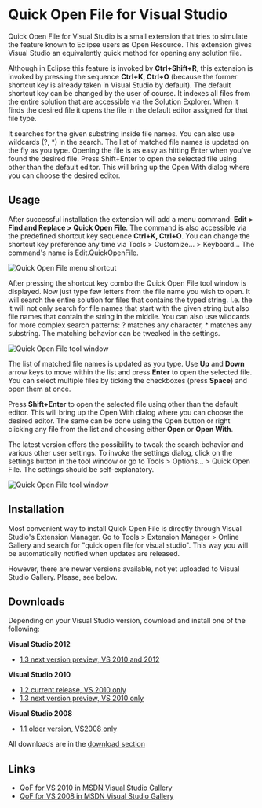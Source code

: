 Quick Open File for Visual Studio
=================================

Quick Open File for Visual Studio is a small extension that tries to simulate the feature known to Eclipse users as Open Resource. This extension gives Visual Studio an equivalently quick method for opening any solution file.

Although in Eclipse this feature is invoked by <b>Ctrl+Shift+R</b>, this extension is invoked by pressing the sequence <b>Ctrl+K, Ctrl+O</b> (because the former shortcut key is already taken in Visual Studio by default). The default shortcut key can be changed by the user of course. It indexes all files from the entire solution that are accessible via the Solution Explorer. When it finds the desired file it opens the file in the default editor assigned for that file type.

It searches for the given substring inside file names. You can also use wildcards (?, *) in the search. The list of matched file names is updated on the fly as you type. Opening the file is as easy as hitting Enter when you've found the desired file. Press Shift+Enter to open the selected file using other than the default editor. This will bring up the Open With dialog where you can choose the desired editor.

Usage
-----

After successful installation the extension will add a menu command: <b>Edit > Find and Replace > Quick Open File</b>. The command is also accessible via the predefined shortcut key sequence <b>Ctrl+K, Ctrl+O</b>. You can change the shortcut key preference any time via Tools > Customize... > Keyboard... The command's name is Edit.QuickOpenFile.

![Quick Open File menu shortcut](https://raw.github.com/martinky/qof/master/img/vsopen_menu_2010_fullres.png)

After pressing the shortcut key combo the Quick Open File tool window is displayed. Now just type few letters from the file name you wish to open. It will search the entire solution for files that contains the typed string. I.e. the it will not only search for file names that start with the given string but also file names that contain the string in the middle. You can also use wildcards for more complex search patterns: ? matches any character, * matches any substring. The matching behavior can be tweaked in the settings.

![Quick Open File tool window](https://raw.github.com/martinky/qof/master/img/vsopen_menu_2010_fullres.png)

The list of matched file names is updated as you type. Use <b>Up</b> and <b>Down</b> arrow keys to move within the list and press <b>Enter</b> to open the selected file. You can select multiple files by ticking the checkboxes (press <b>Space</b>) and open them at once.

Press <b>Shift+Enter</b> to open the selected file using other than the default editor. This will bring up the Open With dialog where you can choose the desired editor. The same can be done using the Open button or right clicking any file from the list and choosing either <b>Open</b> or <b>Open With</b>.

The latest version offers the possibility to tweak the search behavior and various other user settings. To invoke the settings dialog, click on the settings button in the tool window or go to Tools > Options... > Quick Open File. The settings should be self-explanatory.

![Quick Open File tool window](https://raw.github.com/martinky/qof/master/img/vsopen_settings_2010_fullres.png)

Installation
------------

Most convenient way to install Quick Open File is directly through Visual Studio's Extension Manager. Go to Tools > Extension Manager > Online Gallery and search for "quick open file for visual studio". This way you will be automatically notified when updates are released.

However, there are newer versions available, not yet uploaded to Visual Studio Gallery. Please, see below.

Downloads
---------

Depending on your Visual Studio version, download and install one of the following:

**Visual Studio 2012**
 - [1.3 next version preview, VS 2010 and 2012](https://github.com/downloads/martinky/qof/QuickOpenFileVS2012_1.3_alpha.vsix)

**Visual Studio 2010**
 - [1.2 current release, VS 2010 only](https://github.com/downloads/martinky/qof/QuickOpenFileVS2010_1.2.vsix)
 - [1.3 next version preview, VS 2010 only](https://github.com/downloads/martinky/qof/QuickOpenFileVS2010_1.3_RC3.vsix)
 
**Visual Studio 2008**
 - [1.1 older version, VS2008 only](https://github.com/downloads/martinky/qof/QuickOpenFileVS2008_1.1.msi)

All downloads are in the [download section](https://github.com/martinky/qof/downloads)

Links
-----

- [QoF for VS 2010 in MSDN Visual Studio Gallery](http://visualstudiogallery.msdn.microsoft.com/3eb2f230-2728-4d5f-b448-4c0b64154da7)
- [QoF for VS 2008 in MSDN Visual Studio Gallery](http://visualstudiogallery.msdn.microsoft.com/e4e906ee-2a2a-459b-85e8-df4b1c5666d1)
